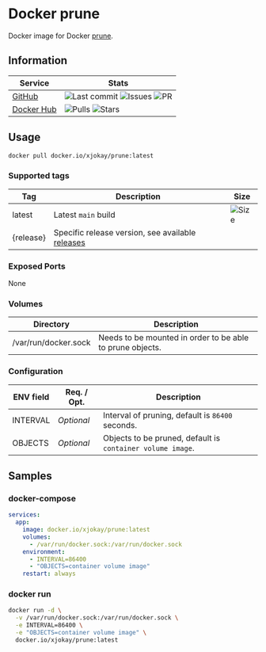 # Docker prune

Docker image for Docker [prune](https://docs.docker.com/config/pruning).

## Information

| Service                                             | Stats |
|-----------------------------------------------------|-------|
| [GitHub](https://github.com/x-jokay/docker-prune)   | ![Last commit](https://img.shields.io/github/last-commit/x-jokay/docker-prune.svg?style=flat-square) ![Issues](https://img.shields.io/github/issues-raw/x-jokay/docker-prune.svg?style=flat-square) ![PR](https://img.shields.io/github/issues-pr-raw/x-jokay/docker-prune.svg?style=flat-square) |
| [Docker Hub](https://hub.docker.com/r/xjokay/prune) | ![Pulls](https://img.shields.io/docker/pulls/xjokay/prune.svg?style=flat-square) ![Stars](https://img.shields.io/docker/stars/xjokay/prune.svg?style=flat-square) |

## Usage

```sh
docker pull docker.io/xjokay/prune:latest
```

### Supported tags

| Tag       | Description         | Size |
|-----------|---------------------|------|
| latest    | Latest `main` build | ![Size](https://shields.beevelop.com/docker/image/image-size/xjokay/prune/latest.svg?style=flat-square) |
| {release} | Specific release version, see available [releases](https://github.com/x-jokay/docker-prune/releases) | |

### Exposed Ports

None

### Volumes

| Directory            | Description                                               |
|----------------------|-----------------------------------------------------------|
| /var/run/docker.sock | Needs to be mounted in order to be able to prune objects. |

### Configuration

| ENV field | Req. / Opt.  | Description                                                |
|-----------|--------------|------------------------------------------------------------|
| INTERVAL  | *Optional*   | Interval of pruning, default is `86400` seconds.           |
| OBJECTS   | *Optional*   | Objects to be pruned, default is `container volume image`. |

## Samples

### docker-compose

```yaml
services:
  app:
    image: docker.io/xjokay/prune:latest
    volumes:
      - /var/run/docker.sock:/var/run/docker.sock
    environment:
      - INTERVAL=86400
      - "OBJECTS=container volume image"
    restart: always
```

### docker run

```sh
docker run -d \
  -v /var/run/docker.sock:/var/run/docker.sock \
  -e INTERVAL=86400 \
  -e "OBJECTS=container volume image" \
  docker.io/xjokay/prune:latest
```
